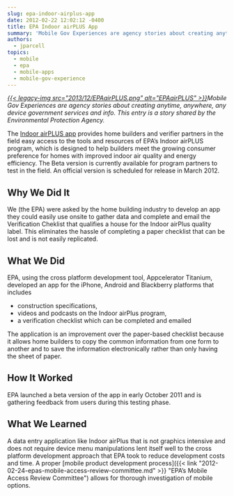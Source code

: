 ```yaml
---
slug: epa-indoor-airplus-app
date: 2012-02-22 12:02:12 -0400
title: EPA Indoor airPLUS App
summary: 'Mobile Gov Experiences are agency stories about creating anytime, anywhere, any device government services and info. This entry is a story shared by the Environmental Protection Agency. The Indoor airPLUS app provides home builders and verifier partners in the field easy access to the tools and resources of EPA’s Indoor airPLUS'
authors:
  - jparcell
topics:
  - mobile
  - epa
  - mobile-apps
  - mobile-gov-experience
---
```


_[{{< legacy-img src="2013/12/EPAairPLUS.png" alt="EPAairPLUS" >}}](https://s3.amazonaws.com/digitalgov/_legacy-img/2013/12/EPAairPLUS.png)Mobile Gov Experiences are agency stories about creating anytime, anywhere, any device government services and info. This entry is a story shared by the Environmental Protection Agency._

The <a href="http://apps.usa.gov/epa-indoor-airplus/" rel="nofollow">Indoor airPLUS app</a> provides home builders and verifier partners in the field easy access to the tools and resources of EPA’s Indoor airPLUS program, which is designed to help builders meet the growing consumer preference for homes with improved indoor air quality and energy efficiency. The Beta version is currently available for program partners to test in the field. An official version is scheduled for release in March 2012.

## Why We Did It

We (the EPA) were asked by the home building industry to develop an app they could easily use onsite to gather data and complete and email the Verification Cheklist that qualifies a house for the Indoor airPlus quality label. This eliminates the hassle of completing a paper checklist that can be lost and is not easily replicated.

## What We Did

EPA, using the cross platform development tool, Appcelerator Titanium, developed an app for the iPhone, Android and Blackberry platforms that includes

  * construction specifications,
  * videos and podcasts on the Indoor airPlus program,
  * a verification checklist which can be completed and emailed

The application is an improvement over the paper-based checklist because it allows home builders to copy the common information from one form to another and to save the information electronically rather than only having the sheet of paper.

## How It Worked

EPA launched a beta version of the app in early October 2011 and is gathering feedback from users during this testing phase.

## What We Learned

A data entry application like Indoor airPlus that is not graphics intensive and does not require device menu manipulations lent itself well to the cross platform development approach that EPA took to reduce development costs and time. A proper [mobile product development process]({{< link "2012-02-24-epas-mobile-access-review-committee.md" >}} "EPA’s Mobile Access Review Committee") allows for thorough investigation of mobile options.
